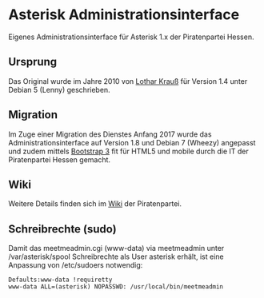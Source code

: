 # Asterisk Administrationsinterface
Eigenes Administrationsinterface für Asterisk 1.x der Piratenpartei Hessen.

## Ursprung
Das Original wurde im Jahre 2010 von [Lothar Krauß](https://wiki.piratenpartei.de/Benutzer:Lothar) für Version 1.4 unter Debian 5 (Lenny) geschrieben.

## Migration
Im Zuge einer Migration des Dienstes Anfang 2017 wurde das Administrationsinterface auf Version 1.8 und Debian 7 (Wheezy) angepasst und zudem mittels [Bootstrap 3](https://getbootstrap.com/) fit für HTML5 und mobile durch die IT der Piratenpartei Hessen gemacht.

## Wiki
Weitere Details finden sich im [Wiki](https://wiki.piratenpartei.de/HE:Telefonkonferenz) der Piratenpartei.

## Schreibrechte (sudo)
Damit das meetmeadmin.cgi (www-data) via meetmeadmin unter /var/asterisk/spool Schreibrechte als User asterisk erhält, ist eine Anpassung von /etc/sudoers notwendig:

    Defaults:www-data !requiretty
    www-data ALL=(asterisk) NOPASSWD: /usr/local/bin/meetmeadmin